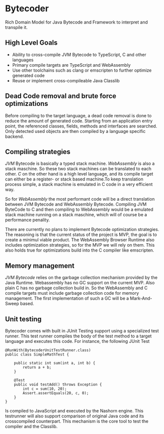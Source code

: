 # Bytecoder

Rich Domain Model for Java Bytecode and Framework to interpret and transpile it.

## High Level Goals

* Ability to cross-compile JVM Bytecode to TypeScript, C and other languages
* Primary compile targets are TypeScript and WebAssembly
* Use other toolchains such as clang or emscripten to further optimize generated code
* Reuse or implement cross-compileable Java Classlib

## Dead Code removal and brute force optimizations

Before compiling to the target language, a dead code removal is done to reduce the amount of generated code. Starting
from an application entry point, the referenced classes, fields, methods and interfaces are searched. Only detected used
objects are then compiled by a language specific backend.

## Compiling strategies

*JVM* Bytecode is basically a typed stack machine. *WebAssembly* is also a stack maschine. So these
two stack machines can be translated to each other.
*C* on the other hand is a high level language, and its compile target can either be a register- or stack based machine.To keep translation process simple, a stack machine is emulated in C code in a very efficient way.

So for *WebAssembly* the most performant code will be a direct translation between JVM Bytecode and WebAssembly Bytecode. Compiling JVM ByteCode to C and then compiling to WebAssembly would be a emulated stack machine running on a stack maschine,
which will of course be a performance penality.

There are currently no plans to implement Bytecode optimization strategies. The reasoning is that the current status of the project is MVP, the goal is to create a minimul viable product. The WebAssembly Browser Runtime also includes optimization strategies, so for the MVP we will rely on them. This also holds true for optimizations build into the C compiler like emscripten.

## Memory management

*JVM Bytecode* relies on the garbage collection mechanism provided by the Java Runtime. Webassembly has no GC support on the current MVP. Also plain C has no garbage collection build in. So the WebAssembly and C compile targets must include garbage collection code for memory management. The first implementation of such a GC will be a Mark-And-Sweep based.

## Unit testing

Bytecoder comes with built in JUnit Testing support using a specialized test runner. This test runner compiles the body of the test method to a target language
and executes this code. For instance, the following JUnit Test

```
@RunWith(BytecoderUnitTestRunner.class)
public class SimpleMathTest {

    public static int sum(int a, int b) {
        return a + b;
    }

    @Test
    public void testAdd() throws Exception {
        int c = sum(10, 20);
        Assert.assertEquals(20, c, 0);
    }
}
```

Is compiled to JavaScript and executed by the Nashorn engine. This testrunner will also support comparison of original Java code and its crosscompiled
counterpart. This mechanism is the core tool to test the compiler and the Classlib.
